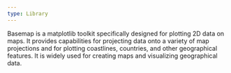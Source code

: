 ```yaml
---
type: Library
---
```


Basemap is a matplotlib toolkit specifically designed for plotting 2D data on maps. It provides capabilities for projecting data onto a variety of map projections and for plotting coastlines, countries, and other geographical features. It is widely used for creating maps and visualizing geographical data.